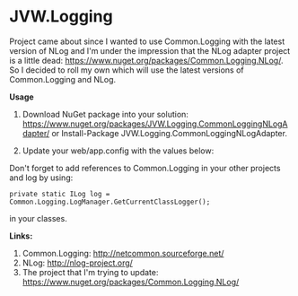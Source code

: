 JVW.Logging
===========

Project came about since I wanted to use Common.Logging with the latest version of NLog and I'm under the impression that the NLog adapter project is a little dead:
https://www.nuget.org/packages/Common.Logging.NLog/. So I decided to roll my own which will use the latest versions of Common.Logging and NLog.

**Usage**
1. Download NuGet package into your solution: https://www.nuget.org/packages/JVW.Logging.CommonLoggingNLogAdapter/ or Install-Package JVW.Logging.CommonLoggingNLogAdapter.
2. Update your web/app.config with the values below:


    <configuration>
      <configSections>
        <sectionGroup name="common">
          <section name="logging" type="Common.Logging.ConfigurationSectionHandler, Common.Logging" />
        </sectionGroup>
        <section name="nlog" type="NLog.Config.ConfigSectionHandler, NLog"/>
      </configSections>
    
      <common>
        <logging>
          <factoryAdapter type="JVW.Logging.CommonLoggingNLogAdapter.NLogFactoryAdapter, JVW.Logging.CommonLoggingNLogAdapter">
            <arg key="configType" value="INLINE" />
          </factoryAdapter>
        </logging>
      </common>
    
      <nlog xmlns="http://www.nlog-project.org/schemas/NLog.xsd"
             xmlns:xsi="http://www.w3.org/2001/XMLSchema-instance">
        <targets>
          <target xsi:type="Trace" name="TraceLogger" layout="${date:format=HH\:MM\:ss} ${logger} ${level} ${message}" />
        </targets>
        <rules>
          <logger name="*" minlevel="Trace" writeTo="TraceLogger" />
        </rules>
      </nlog>
    </configuration>

Don't forget to add references to Common.Logging in your other projects and log by using:

    private static ILog log = Common.Logging.LogManager.GetCurrentClassLogger();

in your classes.

**Links:**

 1. Common.Logging: http://netcommon.sourceforge.net/
 2. NLog: http://nlog-project.org/
 3. The project that I'm trying to update: https://www.nuget.org/packages/Common.Logging.NLog/ 